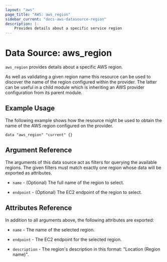 ```yaml
---
layout: "aws"
page_title: "AWS: aws_region"
sidebar_current: "docs-aws-datasource-region"
description: |-
    Provides details about a specific service region
---
```


# Data Source: aws_region

`aws_region` provides details about a specific AWS region.

As well as validating a given region name this resource can be used to
discover the name of the region configured within the provider. The latter
can be useful in a child module which is inheriting an AWS provider
configuration from its parent module.

## Example Usage

The following example shows how the resource might be used to obtain
the name of the AWS region configured on the provider.

```hcl
data "aws_region" "current" {}
```

## Argument Reference

The arguments of this data source act as filters for querying the available
regions. The given filters must match exactly one region whose data will be
exported as attributes.

* `name` - (Optional) The full name of the region to select.

* `endpoint` - (Optional) The EC2 endpoint of the region to select.

## Attributes Reference

In addition to all arguments above, the following attributes are exported:

* `name` - The name of the selected region.

* `endpoint` - The EC2 endpoint for the selected region.

* `description` - The region's description in this format: "Location (Region name)".
